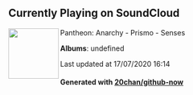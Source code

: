 ## Currently Playing on SoundCloud

[<img align="left" width="100" src="https://i1.sndcdn.com/artworks-000128892724-4sypwn-t120x120.jpg">](https://soundcloud.com/trapmusic/prismo-senses)

Pantheon: Anarchy - Prismo - Senses

**Albums**: undefined

Last updated at 17/07/2020 16:14

#### Generated with [20chan/github-now](https://github.com/20chan/github-now)


<!--
**20chan/20chan** is a ✨ _special_ ✨ repository because its `README.md` (this file) appears on your GitHub profile.

Here are some ideas to get you started:

- 🔭 I’m currently working on ...
- 🌱 I’m currently learning ...
- 👯 I’m looking to collaborate on ...
- 🤔 I’m looking for help with ...
- 💬 Ask me about ...
- 📫 How to reach me: ...
- 😄 Pronouns: ...
- ⚡ Fun fact: ...
-->
